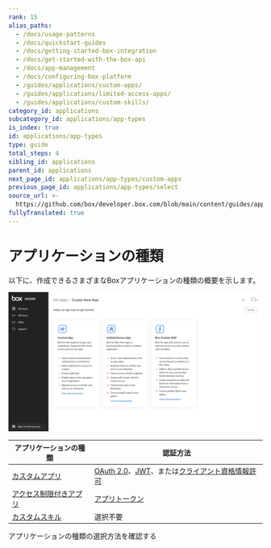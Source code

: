 ```yaml
---
rank: 15
alias_paths:
  - /docs/usage-patterns
  - /docs/quickstart-guides
  - /docs/getting-started-box-integration
  - /docs/get-started-with-the-box-api
  - /docs/app-management
  - /docs/configuring-box-platform
  - /guides/applications/custom-apps/
  - /guides/applications/limited-access-apps/
  - /guides/applications/custom-skills/
category_id: applications
subcategory_id: applications/app-types
is_index: true
id: applications/app-types
type: guide
total_steps: 4
sibling_id: applications
parent_id: applications
next_page_id: applications/app-types/custom-apps
previous_page_id: applications/app-types/select
source_url: >-
  https://github.com/box/developer.box.com/blob/main/content/guides/applications/app-types/index.md
fullyTranslated: true
---
```

# アプリケーションの種類

以下に、作成できるさまざまなBoxアプリケーションの種類の概要を示します。

<ImageFrame border center>

![アプリケーションの種類](./images/select-app-type.png)

</ImageFrame>

| アプリケーションの種類              | 認証方法                                                  |
| ------------------------ | ----------------------------------------------------- |
| [カスタムアプリ][custom-apps]   | [OAuth 2.0][oauth2]、[JWT][jwt]、または[クライアント資格情報許可][ccg] |
| [アクセス制限付きアプリ][laa]       | [アプリトークン][apptoken]                                   |
| [カスタムスキル][custom-skills] | 選択不要                                                  |

<CTA to="guide://applications/app-types/select">

アプリケーションの種類の選択方法を確認する

</CTA>

[oauth2]: g://authentication/oauth2

[jwt]: g://authentication/jwt

[apptoken]: g://authentication/app-token

[devtoken]: g://authentication/tokens/developer-tokens

[custom-apps]: g://applications/app-types/custom-apps

[custom-skills]: g://applications/app-types/custom-skills

[ccg]: g://authentication/client-credentials/

[laa]: g://applications/app-types/limited-access-apps/

[insights]: https://support.box.com/hc/en-us/articles/20738406915219-Platform-Insights
